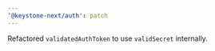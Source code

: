 ```yaml
---
'@keystone-next/auth': patch
---
```


Refactored `validatedAuthToken` to use `validSecret` internally.
